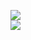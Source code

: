 [![](https://img.shields.io/badge/Made%20With-Github%20Spray-lightgrey.svg?style=for-the-badge&logo=github)](https://github.com/Annihil/github-spray#2011)  
[![](https://i.imgur.com/2DrTn0Z.gif)](https://github.com/Annihil/github-spray)